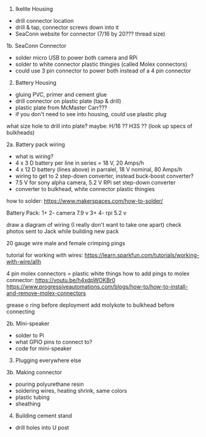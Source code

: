 1. Ikelite Housing
- drill connector location
- drill & tap, connector screws down into it
- SeaConn website for connector (7/16 by 20??? thread size)

1b. SeaConn Connector
- solder micro USB to power both camera and RPi 
- solder to white connector plastic thingies (called Molex connectors)
- could use 3 pin connector to power both instead of a 4 pin connector

2. Battery Housing
- gluing PVC, primer and cement glue
- drill connector on plastic plate (tap & drill)
- plastic plate from McMaster Carr???
- if you don't need to see into housing, could use plastic plug

what size hole to drill into plate?
maybe: H/16 ?? H3S ?? (look up specs of bulkheads)

2a. Battery pack wiring
- what is wiring?
- 4 x 3 D battery per line in series = 18 V, 20 Amps/h
- 4 x 12 D battery (lines above) in parralel, 18 V nominal, 80 Amps/h
- wiring to get to 2 step-down converter, instead buck-boost converter?
- 7.5 V for sony alpha camera, 5.2 V RPi set step-down converter
- converter to bulkhead, white connector plastic thingies 

how to solder: https://www.makerspaces.com/how-to-solder/

Battery Pack:
1+ 2- camera 7.9 v
3+ 4- rpi 5.2 v

draw a diagram of wiring (I really don't want to take one apart)
check photos sent to Jack while building new pack

20 gauge wire
male and female crimping pings

tutorial for working with wires: https://learn.sparkfun.com/tutorials/working-with-wire/allh

4 pin molex connectors = plastic white things
how to add pings to molex connector: https://youtu.be/h4xdpWOKBr0
https://www.progressiveautomations.com/blogs/how-to/how-to-install-and-remove-molex-connectors

grease o ring before deployment
add molykote to bulkhead before connecting

2b. Mini-speaker

- solder to Pi
- what GPIO pins to connect to?
- code for mini-speaker

3. Plugging everywhere else

3b. Making connector
- pouring polyurethane resin
- soldering wires, heating shrink, same colors
- plastic tubing
- sheathing

4. Building cement stand
- drill holes into U post
